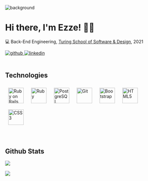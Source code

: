 ![background](https://user-images.githubusercontent.com/77654906/137983985-84bac7cc-fdce-4344-aca3-492bbb3c8e8d.jpg)

### <h1>Hi there, I'm Ezze! 🙋‍♂️</h1>  
  

💻   Back-End Engineering, [Turing School of Software & Design](https://turing.edu/), 2021  
  


<div align="left">
<a href="https://github.com/ealwafai" target="_blank">
<img src=https://img.shields.io/badge/github-%2324292e.svg?&style=for-the-badge&logo=github&logoColor=white alt=github style="margin-bottom: 5px;" />
</a>
<a href="https://linkedin.com/in/ealwafai" target="_blank">
<img src=https://img.shields.io/badge/linkedin-%231E77B5.svg?&style=for-the-badge&logo=linkedin&logoColor=white alt=linkedin style="margin-bottom: 5px;" />
</a>  
</div>  
<br/>  

## Technologies 


<div align="left">  
<img style="margin: 10px" src="https://profilinator.rishav.dev/skills-assets/rails-original-wordmark.svg" alt="Ruby on Rails" height="50" />  
<img style="margin: 10px" src="https://profilinator.rishav.dev/skills-assets/ruby-original-wordmark.svg" alt="Ruby" height="50" />  
<img style="margin: 10px" src="https://profilinator.rishav.dev/skills-assets/postgresql-original-wordmark.svg" alt="PostgreSQL" height="50" />  
<img style="margin: 10px" src="https://profilinator.rishav.dev/skills-assets/git-scm-icon.svg" alt="Git" height="50" />  
<img style="margin: 10px" src="https://profilinator.rishav.dev/skills-assets/bootstrap-plain.svg" alt="Bootstrap" height="50" />  
<img style="margin: 10px" src="https://profilinator.rishav.dev/skills-assets/html5-original-wordmark.svg" alt="HTML5" height="50" />  
<img style="margin: 10px" src="https://profilinator.rishav.dev/skills-assets/css3-original-wordmark.svg" alt="CSS3" height="50" />  
</div>




</td></tr></table>  

<br/>  

  

<br/>  


## Github Stats  
<div align="left"><img src="https://github-readme-stats.vercel.app/api?username=ealwafai&show_icons=true&count_private=true&hide_border=true&hide=stars&theme=tokyonight" align="center"></div>  
<br/> 
<div align="left"><img src="https://github-readme-stats.vercel.app/api/top-langs/?username=ealwafai&hide_border=true&layout=compact&theme=tokyonight" align="center"></div>   

<br/>  


  

<br/>  

  

<br/>  

  

<br/>  


<br />
